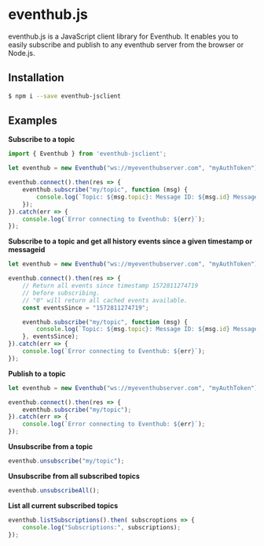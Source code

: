 # eventhub.js

eventhub.js is a JavaScript client library for Eventhub.
It enables you to easily subscribe and publish to any eventhub server from the browser or Node.js.

## Installation
```bash
$ npm i --save eventhub-jsclient
```

## Examples

**Subscribe to a topic**
```js
import { Eventhub } from 'eventhub-jsclient';

let eventhub = new Eventhub("ws://myeventhubserver.com", "myAuthToken");

eventhub.connect().then(res => {
	eventhub.subscribe("my/topic", function (msg) {
		console.log(`Topic: ${msg.topic}: Message ID: ${msg.id} Message: ${msg.message}`);
	});
}).catch(err => {
	console.log(`Error connecting to Eventhub: ${err}`);
});
```

**Subscribe to a topic and get all history events since a given timestamp or messageid**
```js
let eventhub = new Eventhub("ws://myeventhubserver.com", "myAuthToken");

eventhub.connect().then(res => {
	// Return all events since timestamp 1572811274719
	// before subscribing.
	// "0" will return all cached events available.
	const eventsSince = "1572811274719";

	eventhub.subscribe("my/topic", function (msg) {
		console.log(`Topic: ${msg.topic}: Message ID: ${msg.id} Message: ${msg.message}`);
	}, eventsSince);
}).catch(err => {
	console.log(`Error connecting to Eventhub: ${err}`);
});
```

**Publish to a topic**
```js
let eventhub = new Eventhub("ws://myeventhubserver.com", "myAuthToken");

eventhub.connect().then(res => {
	eventhub.subscribe("my/topic");
}).catch(err => {
	console.log(`Error connecting to Eventhub: ${err}`);
});
```

**Unsubscribe from a topic**
```js
eventhub.unsubscribe("my/topic");
```

**Unsubscribe from all subscribed topics**
```js
eventhub.unsubscribeAll();
```
**List all current subscribed topics**
```js
eventhub.listSubscriptions().then( subscroptions => {
	console.log("Subscriptions:", subscriptions);
});
```
